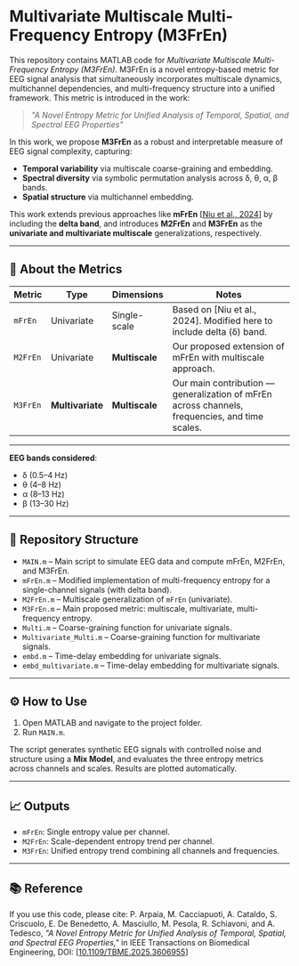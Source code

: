 # Multivariate Multiscale Multi-Frequency Entropy (M3FrEn)

This repository contains MATLAB code for _Multivariate Multiscale Multi-Frequency Entropy (M3FrEn)_. M3FrEn is a novel entropy-based metric for EEG signal analysis that simultaneously incorporates multiscale dynamics, multichannel dependencies, and multi-frequency structure into a unified framework. This metric is introduced in the work:

> _"A Novel Entropy Metric for Unified Analysis of Temporal, Spatial, and Spectral EEG Properties"_  

In this work, we propose **M3FrEn** as a robust and interpretable measure of EEG signal complexity, capturing:
- **Temporal variability** via multiscale coarse-graining and embedding.
- **Spectral diversity** via symbolic permutation analysis across δ, θ, α, β bands.
- **Spatial structure** via multichannel embedding.
  
This work extends previous approaches like **mFrEn** [[Niu et al., 2024](https://doi.org/10.3390/e26090728)] by including the **delta band**, and introduces **M2FrEn** and **M3FrEn** as the **univariate and multivariate multiscale** generalizations, respectively.

---
## 🧠 About the Metrics

| Metric     | Type         | Dimensions       | Notes |
|------------|--------------|------------------|-------|
| `mFrEn`    | Univariate   | Single-scale     | Based on [Niu et al., 2024]. Modified here to include delta (δ) band. |
| `M2FrEn`   | Univariate   | **Multiscale**   | Our proposed extension of mFrEn with multiscale approach. |
| `M3FrEn`   | **Multivariate** | **Multiscale**   | Our main contribution — generalization of mFrEn across channels, frequencies, and time scales. |
---
**EEG bands considered**:
- δ (0.5–4 Hz)
- θ (4–8 Hz)
- α (8–13 Hz)
- β (13–30 Hz)
---
## 📂 Repository Structure

- `MAIN.m` – Main script to simulate EEG data and compute mFrEn, M2FrEn, and M3FrEn.
- `mFrEn.m` – Modified implementation of multi-frequency entropy for a single-channel signals (with delta band).
- `M2FrEn.m` – Multiscale generalization of `mFrEn` (univariate).
- `M3FrEn.m` – Main proposed metric: multiscale, multivariate, multi-frequency entropy.
- `Multi.m` – Coarse-graining function for univariate signals.
- `Multivariate_Multi.m` – Coarse-graining function for multivariate signals.
- `embd.m` – Time-delay embedding for univariate signals.
- `embd_multivariate.m` – Time-delay embedding for multivariate signals.

---

## ⚙️ How to Use

1. Open MATLAB and navigate to the project folder.
2. Run `MAIN.m`.

The script generates synthetic EEG signals with controlled noise and structure using a **Mix Model**, and evaluates the three entropy metrics across channels and scales. Results are plotted automatically.

---

## 📈 Outputs

- `mFrEn`: Single entropy value per channel.
- `M2FrEn`: Scale-dependent entropy trend per channel.
- `M3FrEn`: Unified entropy trend combining all channels and frequencies.

---

## 📚 Reference

If you use this code, please cite: P. Arpaia, M. Cacciapuoti, A. Cataldo, S. Criscuolo, E. De Benedetto, A. Masciullo, M. Pesola, R. Schiavoni, and A. Tedesco, _"A Novel Entropy Metric for Unified Analysis of Temporal, Spatial, and Spectral EEG Properties,"_ in IEEE Transactions on Biomedical Engineering, 
DOI: [[10.1109/TBME.2025.3606955](https://doi.org/10.1109/TBME.2025.3606955)]

